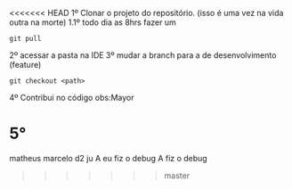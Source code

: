 <<<<<<< HEAD
1º Clonar o projeto do repositório.
(isso é uma vez na vida outra na morte)
1.1º todo dia as 8hrs fazer um
```
git pull
```
2º acessar a pasta na IDE
3º mudar a branch para a de desenvolvimento (feature)
```
git checkout <path>
```
4º Contribui no código obs:Mayor

5°
=======
matheus
marcelo d2
ju
A eu fiz o debug
A fiz o debug
>>>>>>> master
